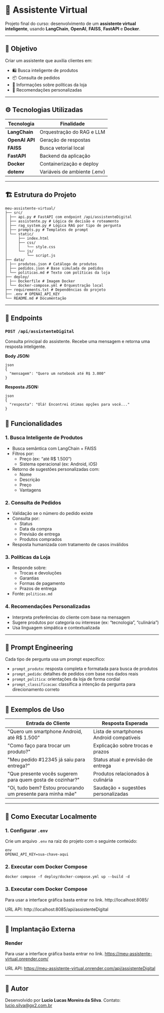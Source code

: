 # 🤖 Assistente Virtual

Projeto final do curso: desenvolvimento de um **assistente virtual inteligente**, usando **LangChain**, **OpenAI**, **FAISS**, **FastAPI** e **Docker**.

---

## 📌 Objetivo

Criar um assistente que auxilia clientes em:

- 🛍️ Busca inteligente de produtos
- 📦 Consulta de pedidos
- 📜 Informações sobre políticas da loja
- 🎯 Recomendações personalizadas

---

## ⚙️ Tecnologias Utilizadas

| Tecnologia      | Finalidade                              |
|-----------------|------------------------------------------|
| **LangChain**   | Orquestração do RAG e LLM                |
| **OpenAI API**  | Geração de respostas                     |
| **FAISS**       | Busca vetorial local                     |
| **FastAPI**     | Backend da aplicação                     |
| **Docker**      | Containerização e deploy                 |
| **dotenv**      | Variáveis de ambiente (.env)             |

---

## 🏗️ Estrutura do Projeto

```
meu-assistente-virtual/
├── src/
│ ├── api.py # FastAPI com endpoint /api/assistenteDigital
│ ├── assistente.py # Lógica de decisão e roteamento
│ ├── rag_system.py # Lógica RAG por tipo de pergunta
│ ├── prompts.py # Templates de prompt
│ └── static/
│     ├── index.html
│     ├── css/
│     │   └── style.css
│     └── js/
│         └── script.js
├── data/
│ ├── produtos.json # Catálogo de produtos
│ ├── pedidos.json # Base simulada de pedidos
│ └── politicas.md # Texto com políticas da loja
├── deploy/
│ ├── Dockerfile # Imagem Docker
│ └── docker-compose.yml # Orquestração local
├── requirements.txt # Dependências do projeto
├── .env # OPENAI_API_KEY
└── README.md # Documentação
```

---

## 🔑 Endpoints

### `POST /api/assistenteDigital`

Consulta principal do assistente. Recebe uma mensagem e retorna uma resposta inteligente.

**Body JSON:**
```
json
{
  "mensagem": "Quero um notebook até R$ 3.000"
}
```

**Resposta JSON:**
```
json
{
  "resposta": "Olá! Encontrei ótimas opções para você..."
}
```

## 🧠 Funcionalidades

### 1. Busca Inteligente de Produtos

- Busca semântica com LangChain + FAISS
- Filtros por:
  - Preço (ex: “até R$ 1.500”)
  - Sistema operacional (ex: Android, iOS)
- Retorno de sugestões personalizadas com:
  - Nome
  - Descrição
  - Preço
  - Vantagens

### 2. Consulta de Pedidos

- Validação se o número do pedido existe
- Consulta por:
  - Status
  - Data da compra
  - Previsão de entrega
  - Produtos comprados
- Resposta humanizada com tratamento de casos inválidos

### 3. Políticas da Loja

- Responde sobre:
  - Trocas e devoluções
  - Garantias
  - Formas de pagamento
  - Prazos de entrega
- Fonte: `politicas.md`

### 4. Recomendações Personalizadas

- Interpreta preferências do cliente com base na mensagem
- Sugere produtos por categoria ou interesse (ex: “tecnologia”, “culinária”)
- Usa linguagem simpática e contextualizada

---

## 🧠 Prompt Engineering

Cada tipo de pergunta usa um prompt específico:

- `prompt_produto`: resposta completa e formatada para busca de produtos
- `prompt_pedido`: detalhes de pedidos com base nos dados reais
- `prompt_politica`: orientações da loja de forma cordial
- `prompt_classificacao`: classifica a intenção da pergunta para direcionamento correto

---

## 🧪 Exemplos de Uso

| Entrada do Cliente                                           | Resposta Esperada                                |
|--------------------------------------------------------------|--------------------------------------------------|
| "Quero um smartphone Android, até R$ 1.500"                  | Lista de smartphones Android compatíveis         |
| "Como faço para trocar um produto?"                         | Explicação sobre trocas e prazos                 |
| "Meu pedido #12345 já saiu para entrega?"                   | Status atual e previsão de entrega               |
| "Que presente vocês sugerem para quem gosta de cozinhar?"   | Produtos relacionados à culinária                |
| "Oi, tudo bem? Estou procurando um presente para minha mãe" | Saudação + sugestões personalizadas              |

---

## 🚀 Como Executar Localmente

### 1. Configurar `.env`

Crie um arquivo `.env` na raiz do projeto com o seguinte conteúdo:

```
env
OPENAI_API_KEY=sua-chave-aqui
```

### 2. Executar com Docker Compose
```
docker compose -f deploy/docker-compose.yml up --build -d
```

### 3. Executar com Docker Compose

Para usar a interface gráfica basta entrar no link.
http://localhost:8085/

URL API:
http://localhost:8085/api/assistenteDigital

---

## 🚀 Implantação Externa

### Render

Para usar a interface gráfica basta entrar no link.
https://meu-assistente-virtual.onrender.com/

URL API:
https://meu-assistente-virtual.onrender.com/api/assistenteDigital

---

## 🙌 Autor

Desenvolvido por **Lucio Lucas Moreira da Silva**. 
Contato: [lucio.silva@gx2.com.br](mailto:lucio.silva@gx2.com.br)